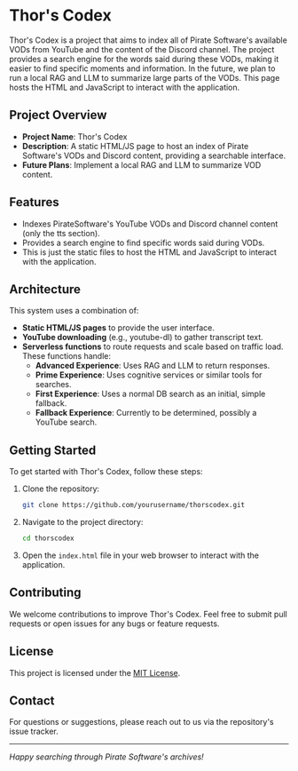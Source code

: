 # Thor's Codex

Thor's Codex is a project that aims to index all of Pirate Software's available VODs from YouTube and the content of the Discord channel. The project provides a search engine for the words said during these VODs, making it easier to find specific moments and information. In the future, we plan to run a local RAG and LLM to summarize large parts of the VODs. This page hosts the HTML and JavaScript to interact with the application.

## Project Overview

- **Project Name**: Thor's Codex
- **Description**: A static HTML/JS page to host an index of Pirate Software's VODs and Discord content, providing a searchable interface.
- **Future Plans**: Implement a local RAG and LLM to summarize VOD content.

## Features

- Indexes PirateSoftware's YouTube VODs and Discord channel content (only the tts section).
- Provides a search engine to find specific words said during VODs.
- This is just the static files to host the HTML and JavaScript to interact with the application.

## Architecture

This system uses a combination of:
- **Static HTML/JS pages** to provide the user interface.
- **YouTube downloading** (e.g., youtube-dl) to gather transcript text.
- **Serverless functions** to route requests and scale based on traffic load. These functions handle:
  - **Advanced Experience**: Uses RAG and LLM to return responses.
  - **Prime Experience**: Uses cognitive services or similar tools for searches.
  - **First Experience**: Uses a normal DB search as an initial, simple fallback.
  - **Fallback Experience**: Currently to be determined, possibly a YouTube search.

## Getting Started

To get started with Thor's Codex, follow these steps:

1. Clone the repository:
    ```sh
    git clone https://github.com/yourusername/thorscodex.git
    ```

2. Navigate to the project directory:
    ```sh
    cd thorscodex
    ```

3. Open the `index.html` file in your web browser to interact with the application.

## Contributing

We welcome contributions to improve Thor's Codex. Feel free to submit pull requests or open issues for any bugs or feature requests.

## License

This project is licensed under the [MIT License](LICENSE).

## Contact

For questions or suggestions, please reach out to us via the repository's issue tracker.

---

*Happy searching through Pirate Software's archives!*
